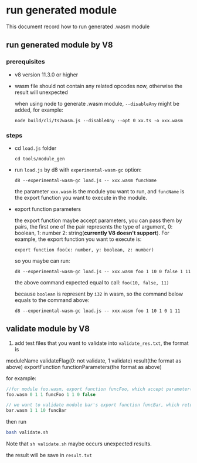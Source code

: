 # run generated module

This document record how to run generated .wasm module

## run generated module by V8

### prerequisites
 - v8 version 11.3.0 or higher
 - wasm file should not contain any related opcodes now, otherwise the result will unexpected

   when using node to generate .wasm module, `--disableAny` might be added, for example:

   `node build/cli/ts2wasm.js --disableAny --opt 0 xx.ts -o xxx.wasm`

### steps

 - cd `load.js` folder

    `cd tools/module_gen`

 - run `load.js` by d8 with `experimental-wasm-gc` option:

    `d8 --experimental-wasm-gc load.js -- xxx.wasm funcName`

    the parameter `xxx.wasm` is the module you want to run, and `funcName` is the export function you want to execute in the module.

 - export function parameters

   the export function maybe accept parameters, you can pass them by pairs, the first one of the pair represents the type of argument, 0: boolean, 1: number 2: string(**currently V8 doesn't support**). For example, the export function you want to execute is:

   `export function foo(x: number, y: boolean, z: number)`

   so you maybe can run:

   `d8 --experimental-wasm-gc load.js -- xxx.wasm foo 1 10 0 false 1 11`

   the above command expected equal to call:
   `foo(10, false, 11)`

   because `boolean` is represent by `i32` in wasm, so the command below equals to the command above:

   `d8 --experimental-wasm-gc load.js -- xxx.wasm foo 1 10 1 0 1 11`

## validate module by V8

   1. add test files that you want to validate into `validate_res.txt`, the format is

   moduleName  validateFlag(0: not validate, 1 validate) result(the format as above) exportFunction functionParameters(the format as above)

   for example:

   ```c++
   //for module foo.wasm, export function funcFoo, which accept parameter(number, boolean), here passes(1, false), return value is 1(number) but we dont want to validate it(validate flag is 0)
   foo.wasm 0 1 1 funcFoo 1 1 0 false

   // we want to validate module bar's export function funcBar, which return value is 10, and it doesn't accept parameter
   bar.wasm 1 1 10 funcBar
   ```

   then run

   ```bash
   bash validate.sh
   ```
   Note that `sh validate.sh` maybe occurs unexpected results.

   the result will be save in `result.txt`
